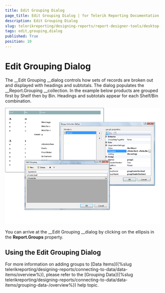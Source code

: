 ```yaml
---
title: Edit Grouping Dialog
page_title: Edit Grouping Dialog | for Telerik Reporting Documentation
description: Edit Grouping Dialog
slug: telerikreporting/designing-reports/report-designer-tools/desktop-designers/tools/edit-grouping-dialog
tags: edit,grouping,dialog
published: True
position: 10
---
```


# Edit Grouping Dialog



The __Edit Grouping __dialog controls how sets of records are broken out and displayed with headings and subtotals. The dialog populates the __Report.Grouping __collection. In the example below products are grouped first by Shelf then by Bin. Headings and subtotals appear for each Shelf/Bin combination.

  
  ![](images/UI020.png)

You can arrive at the __Edit Grouping __dialog by  clicking on the ellipsis in the __Report.Groups__ property. 

## Using the Edit Grouping Dialog

For more information on adding groups to [Data Items]({%slug telerikreporting/designing-reports/connecting-to-data/data-items/overview%}), please refer to the [Grouping Data]({%slug telerikreporting/designing-reports/connecting-to-data/data-items/grouping-data-/overview%}) help topic.
